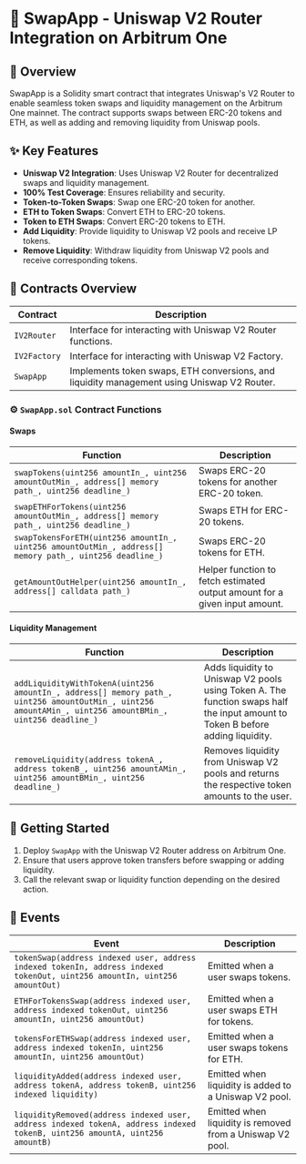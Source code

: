 # 🔄 SwapApp - Uniswap V2 Router Integration on Arbitrum One

## 📌 Overview
SwapApp is a Solidity smart contract that integrates Uniswap's V2 Router to enable seamless token swaps and liquidity management on the Arbitrum One mainnet. The contract supports swaps between ERC-20 tokens and ETH, as well as adding and removing liquidity from Uniswap pools.

## ✨ Key Features
- **Uniswap V2 Integration**: Uses Uniswap V2 Router for decentralized swaps and liquidity management.
- **100% Test Coverage**: Ensures reliability and security.
- **Token-to-Token Swaps**: Swap one ERC-20 token for another.
- **ETH to Token Swaps**: Convert ETH to ERC-20 tokens.
- **Token to ETH Swaps**: Convert ERC-20 tokens to ETH.
- **Add Liquidity**: Provide liquidity to Uniswap V2 pools and receive LP tokens.
- **Remove Liquidity**: Withdraw liquidity from Uniswap V2 pools and receive corresponding tokens.

## 📜 Contracts Overview

| Contract  | Description |
|-----------|------------|
| `IV2Router` | Interface for interacting with Uniswap V2 Router functions. |
| `IV2Factory` | Interface for interacting with Uniswap V2 Factory. |
| `SwapApp` | Implements token swaps, ETH conversions, and liquidity management using Uniswap V2 Router. |

### ⚙️ `SwapApp.sol` Contract Functions

#### **Swaps**
| Function | Description |
|----------|------------|
| `swapTokens(uint256 amountIn_, uint256 amountOutMin_, address[] memory path_, uint256 deadline_)` | Swaps ERC-20 tokens for another ERC-20 token. |
| `swapETHForTokens(uint256 amountOutMin_, address[] memory path_, uint256 deadline_)` | Swaps ETH for ERC-20 tokens. |
| `swapTokensForETH(uint256 amountIn_, uint256 amountOutMin_, address[] memory path_, uint256 deadline_)` | Swaps ERC-20 tokens for ETH. |
| `getAmountOutHelper(uint256 amountIn_, address[] calldata path_)` | Helper function to fetch estimated output amount for a given input amount. |

#### **Liquidity Management**
| Function | Description |
|----------|------------|
| `addLiquidityWithTokenA(uint256 amountIn_, address[] memory path_, uint256 amountOutMin_, uint256 amountAMin_, uint256 amountBMin_, uint256 deadline_)` | Adds liquidity to Uniswap V2 pools using Token A. The function swaps half the input amount to Token B before adding liquidity. |
| `removeLiquidity(address tokenA_, address tokenB_, uint256 amountAMin_, uint256 amountBMin_, uint256 deadline_)` | Removes liquidity from Uniswap V2 pools and returns the respective token amounts to the user. |

## 🚀 Getting Started
1. Deploy `SwapApp` with the Uniswap V2 Router address on Arbitrum One.
2. Ensure that users approve token transfers before swapping or adding liquidity.
3. Call the relevant swap or liquidity function depending on the desired action.

## 📝 Events
| Event | Description |
|----------|------------|
| `tokenSwap(address indexed user, address indexed tokenIn, address indexed tokenOut, uint256 amountIn, uint256 amountOut)` | Emitted when a user swaps tokens. |
| `ETHForTokensSwap(address indexed user, address indexed tokenOut, uint256 amountIn, uint256 amountOut)` | Emitted when a user swaps ETH for tokens. |
| `tokensForETHSwap(address indexed user, address indexed tokenIn, uint256 amountIn, uint256 amountOut)` | Emitted when a user swaps tokens for ETH. |
| `liquidityAdded(address indexed user, address tokenA, address tokenB, uint256 indexed liquidity)` | Emitted when liquidity is added to a Uniswap V2 pool. |
| `liquidityRemoved(address indexed user, address indexed tokenA, address indexed tokenB, uint256 amountA, uint256 amountB)` | Emitted when liquidity is removed from a Uniswap V2 pool. |

